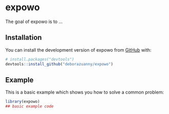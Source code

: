 
# expowo

<!-- badges: start -->
<!-- badges: end -->

The goal of expowo is to ...

## Installation

You can install the development version of expowo from [GitHub](https://github.com/) with:

``` r
# install.packages("devtools")
devtools::install_github("deborazuanny/expowo")
```

## Example

This is a basic example which shows you how to solve a common problem:

``` r
library(expowo)
## basic example code
```

